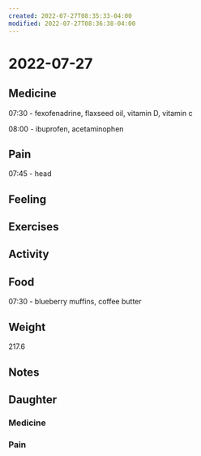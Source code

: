 ```yaml
---
created: 2022-07-27T08:35:33-04:00
modified: 2022-07-27T08:36:38-04:00
---
```


# 2022-07-27

## Medicine

07:30 - fexofenadrine, flaxseed oil, vitamin D, vitamin c

08:00 - ibuprofen, acetaminophen 


## Pain

07:45 - head


## Feeling


## Exercises


## Activity


## Food

07:30 - blueberry muffins, coffee butter 


## Weight

217.6


## Notes


## Daughter


### Medicine


### Pain
